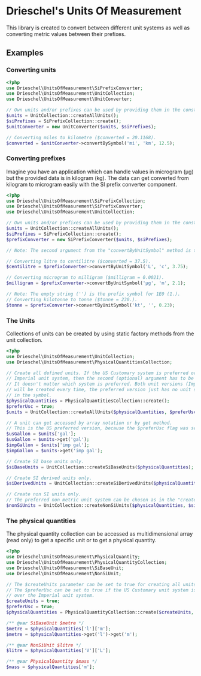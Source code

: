 # Drieschel's Units Of Measurement

This library is created to convert between different unit systems as well as converting metric values between their prefixes.

## Examples 

### Converting units
```php
<?php
use Drieschel\UnitsOfMeasurement\SiPrefixConverter;
use Drieschel\UnitsOfMeasurement\UnitCollection;
use Drieschel\UnitsOfMeasurement\UnitConverter;

// Own units and/or prefixes can be used by providing them in the constructor. Both is optional.
$units = UnitCollection::createAllUnits();
$siPrefixes = SiPrefixCollection::create();
$unitConverter = new UnitConverter($units, $siPrefixes);

// Converting miles to kilometre ($converted = 20.1168).
$converted = $unitConverter->convertBySymbol('mi', 'km', 12.5);
```

### Converting prefixes
Imagine you have an application which can handle values in microgram (µg) but the provided data is in kilogram (kg). The data can get converted from kilogram to microgram easily with the SI prefix converter component.

```php
<?php
use Drieschel\UnitsOfMeasurement\SiPrefixCollection;
use Drieschel\UnitsOfMeasurement\SiPrefixConverter;
use Drieschel\UnitsOfMeasurement\UnitCollection;

// Own units and/or prefixes can be used by providing them in the constructor. Both is optional.
$units = UnitCollection::createAllUnits();
$siPrefixes = SiPrefixCollection::create();
$prefixConverter = new SiPrefixConverter($units, $siPrefixes);

// Note: The second argument from the "convertByUnitSymbol" method is the prefix symbol.

// Converting litre to centilitre ($converted = 37.5).
$centilitre = $prefixConverter->convertByUnitSymbol('L', 'c', 3.75);

// Converting microgram to milligram ($milligram = 0.0021).
$milligram = $prefixConverter->convertByUnitSymbol('µg', 'm', 2.1);

// Note: The empty string ('') is the prefix symbol for 1E0 (1.).
// Converting kilotonne to tonne ($tonne = 230.).
$tonne = $prefixConverter->convertByUnitSymbol('kt', '', 0.23);
```

### The Units
Collections of units can be created by using static factory methods from the unit collection. 
```php
<?php
use Drieschel\UnitsOfMeasurement\UnitCollection;
use Drieschel\UnitsOfMeasurement\PhysicalQuantitiesCollection;

// Create all defined units. If the US Customary system is preferred over the
// Imperial unit system, then the second (optional) argument has to be set to true.    
// It doesn't matter which system is preferred. Both unit versions (Imperial and USC)
// will be created every time, the preferred version just has no unit system prefix 
// in the symbol.
$physicalQuantities = PhysicalQuantitiesCollection::create();
$preferUsc = true;
$units = UnitCollection::createAllUnits($physicalQuantities, $preferUsc);

// A unit can get accessed by array notation or by get method.
// This is the US preferred version, because the $preferUsc flag was set to true.
$usGallon = $units['gal'];
$usGallon = $units->get('gal');
$impGallon = $units['imp gal'];
$impGallon = $units->get('imp gal');

// Create SI base units only.
$siBaseUnits = UnitCollection::createSiBaseUnits($physicalQuantities);

// Create SI derived units only.
$siDerivedUnits = UnitCollection::createSiDerivedUnits($physicalQuantities, $siBaseUnits);

// Create non SI units only.
// The preferred non metric unit system can be chosen as in the "createAllUnits" method call.
$nonSiUnits = UnitCollection::createNonSiUnits($physicalQuantities, $siBaseUnits, $preferUsc);
```
### The physical quantities
The physical quantity collection can be accessed as multidimensional array (read only) to get a specific unit or to get a physical quantity. 

```php
<?php
use Drieschel\UnitsOfMeasurement\PhysicalQuantity;
use Drieschel\UnitsOfMeasurement\PhysicalQuantityCollection;
use Drieschel\UnitsOfMeasurement\SiBaseUnit;
use Drieschel\UnitsOfMeasurement\NonSiUnit;

// The $createUnits parameter can be set to true for creating all units at once.
// The $preferUsc can be set to true if the US Customary unit system is preferred 
// over the Imperial unit system.
$createUnits = true;
$preferUsc = true;
$physicalQuantities = PhysicalQuantityCollection::create($createUnits, $preferUsc);

/** @var SiBaseUnit $metre */
$metre = $physicalQuantities['l']['m'];
$metre = $physicalQuantities->get('l')->get('m');

/** @var NonSiUnit $litre */
$litre = $physicalQuantities['V']['L'];

/** @var PhysicalQuantity $mass */
$mass = $physicalQuantities['m'];
```